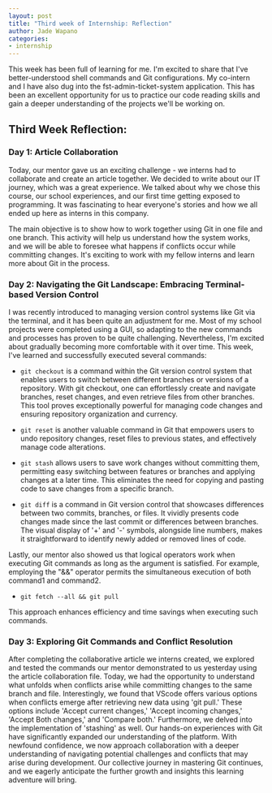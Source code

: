 ```yaml
---
layout: post
title: "Third week of Internship: Reflection"
author: Jade Wapano
categories: 
- internship
---
```

This week has been full of learning for me. I'm excited to share that I've better-understood shell commands and Git configurations. My co-intern and I have also dug into the fst-admin-ticket-system application. This has been an excellent opportunity for us to practice our code reading skills and gain a deeper understanding of the projects we'll be working on. 

## Third Week Reflection:

### Day 1: Article Collaboration
Today, our mentor gave us an exciting challenge - we interns had to collaborate and create an article together. We decided to write about our IT journey, which was a great experience. We talked about why we chose this course, our school experiences, and our first time getting exposed to programming. It was fascinating to hear everyone's stories and how we all ended up here as interns in this company. 

The main objective is to show how to work together using Git in one file and one branch. This activity will help us understand how the system works, and we will be able to foresee what happens if conflicts occur while committing changes. It's exciting to work with my fellow interns and learn more about Git in the process.

### Day 2: Navigating the Git Landscape: Embracing Terminal-based Version Control
I was recently introduced to managing version control systems like Git via the terminal, and it has been quite an adjustment for me. Most of my school projects were completed using a GUI, so adapting to the new commands and processes has proven to be quite challenging. Nevertheless, I'm excited about gradually becoming more comfortable with it over time. This week, I've learned and successfully executed several commands:

- `git checkout` is a command within the Git version control system that enables users to switch between different branches or versions of a repository. With git checkout, one can effortlessly create and navigate branches, reset changes, and even retrieve files from other branches. This tool proves exceptionally powerful for managing code changes and ensuring repository organization and currency.

- `git reset` is another valuable command in Git that empowers users to undo repository changes, reset files to previous states, and effectively manage code alterations.

- `git stash` allows users to save work changes without committing them, permitting easy switching between features or branches and applying changes at a later time. This eliminates the need for copying and pasting code to save changes from a specific branch.

- `git diff` is a command in Git version control that showcases differences between two commits, branches, or files. It vividly presents code changes made since the last commit or differences between branches. The visual display of '+' and '-' symbols, alongside line numbers, makes it straightforward to identify newly added or removed lines of code.

Lastly, our mentor also showed us that logical operators work when executing Git commands as long as the argument is satisfied. For example, employing the "&&" operator permits the simultaneous execution of both command1 and command2. 

- `git fetch --all && git pull`

This approach enhances efficiency and time savings when executing such commands.

### Day 3: Exploring Git Commands and Conflict Resolution

After completing the collaborative article we interns created, we explored and tested the commands our mentor demonstrated to us yesterday using the article collaboration file. Today, we had the opportunity to understand what unfolds when conflicts arise while committing changes to the same branch and file. Interestingly, we found that VScode offers various options when conflicts emerge after retrieving new data using 'git pull.' These options include 'Accept current changes,' 'Accept incoming changes,' 'Accept Both changes,' and 'Compare both.' Furthermore, we delved into the implementation of 'stashing' as well. Our hands-on experiences with Git have significantly expanded our understanding of the platform. With newfound confidence, we now approach collaboration with a deeper understanding of navigating potential challenges and conflicts that may arise during development. Our collective journey in mastering Git continues, and we eagerly anticipate the further growth and insights this learning adventure will bring.
















